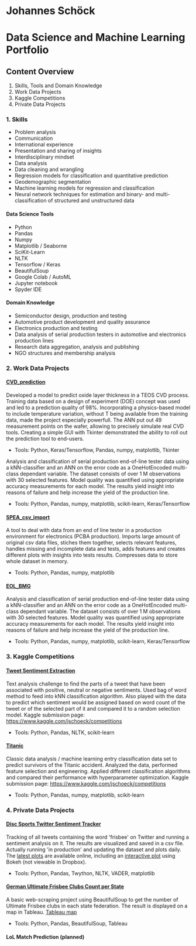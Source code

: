 # Johannes Schöck
# Data Science and Machine Learning Portfolio
## Content Overview
1. Skills, Tools and Domain Knowledge
2. Work Data Projects
3. Kaggle Competitions
4. Private Data Projects

### 1. Skills
- Problem analysis
- Communication
- International experience
- Presentation and sharing of insights
- Interdisciplinary mindset
- Data analysis
- Data cleaning and wrangling
- Regression models for classification and quantitative prediction
- Geodemographic segmentation
- Machine learning models for regression and classification
- Neural network techniques for estimation and binary- and multi-classification of structured and unstructured data

#### Data Science Tools
- Python
- Pandas
- Numpy
- Matplotlib / Seaborne
- SciKit-Learn
- NLTK
- Tensorflow / Keras
- BeautifulSoup
- Google Colab / AutoML
- Jupyter notebook
- Spyder IDE

#### Domain Knowledge
- Semiconductor design, production and testing
- Automotive product development and quality assurance
- Electronics production and testing
- Data analysis of serial production testers in automotive and electronics production lines
- Research data aggregation, analysis and publishing
- NGO structures and membership analysis

### 2. Work Data Projects
#### [CVD_prediction](https://github.com/JSchoeck/portfolio/tree/master/CVD_prediction)
Developed a model to predict oxide layer thickness in a TEOS CVD process. Training data based on a design of experiment (DOE) concept was used and led to a prediction quality of 98%. Incorporating a physics-based model to include temperature variation, without T being available from the training data, made the project especially powerfull. The ANN put out 49 measurement points on the wafer, allowing to precisely simulate real CVD tools.
Creating a simple GUI with Tkinter demonstrated the ability to roll out the prediction tool to end-users.
- Tools: Python, Keras/Tensorflow, Pandas, numpy, matplotlib, Tkinter

Analysis and classification of serial production end-of-line tester data using a kNN-classifier and an ANN on the error code as a OneHotEncoded multi-class dependant variable. The dataset consists of over 1 M observations with 30 selected features. Model quality was quantified using appropriate accuracy measurements for each model.
The results yield insight into reasons of failure and help increase the yield of the production line.
- Tools: Python, Pandas, numpy, matplotlib, scikit-learn, Keras/Tensorflow

#### [SPEA_csv_import](https://github.com/JSchoeck/portfolio/tree/master/SPEA_csv_import)
A tool to deal with data from an end of line tester in a production environment for electronics (PCBA production). Imports large amount of original csv data files, stiches them together, selects relevant features, handles missing and incomplete data and tests, adds features and creates different plots with insights into tests results. Compresses data to store whole dataset in memory.
- Tools: Python, Pandas, numpy, matplotlib

#### [EOL_BMG](https://github.com/JSchoeck/portfolio/tree/master/EOL_BMG)
Analysis and classification of serial production end-of-line tester data using a kNN-classifier and an ANN on the error code as a OneHotEncoded multi-class dependant variable. The dataset consists of over 1 M observations with 30 selected features. Model quality was quantified using appropriate accuracy measurements for each model.
The results yield insight into reasons of failure and help increase the yield of the production line.
- Tools: Python, Pandas, numpy, matplotlib, scikit-learn, Keras/Tensorflow


### 3. Kaggle Competitions
#### [Tweet Sentiment Extraction](https://github.com/JSchoeck/portfolio/tree/master/Kaggle/Tweet%20Sentiment%20Extraction)
Text analysis challenge to find the parts of a tweet that have been associated with positive, neutral or negative sentiments. Used bag of word method to feed into kNN classification algorithm. Also played with the data to predict which sentiment would be assigned based on word count of the tweet or of the selected part of it and compared it to a random selection model.
Kaggle submission page: https://www.kaggle.com/jschoeck/competitions
- Tools: Python, Pandas, NLTK, scikit-learn

#### [Titanic](https://github.com/JSchoeck/portfolio/tree/master/Kaggle/Titanic)
Classic data analysis / machine learning entry classification data set to predict survivors of the Titanic accident. Analyzed the data, performed feature selection and engineering. Applied different classification algorithms and compared their performance with hyperparameter optimization.
Kaggle submission page: https://www.kaggle.com/jschoeck/competitions
- Tools: Python, Pandas, numpy, matplotlib, scikit-learn

### 4. Private Data Projects
#### [Disc Sports Twitter Sentiment Tracker](https://github.com/JSchoeck/portfolio/tree/master/DiscSports/Disc_Sports_Twitter_Sentiment_Tracker)
Tracking of all tweets containing the word 'frisbee' on Twitter and running a sentiment analysis on it. The results are visualized and saved in a csv file. Actually running 'in production' and updating the dataset and plots daily. The [latest plots](https://www.dropbox.com/sh/dmhv503ni3q0sb0/AABsV2t47-KIwS74RsZ3HRLOa?dl=0) are available online, including an [interactive plot](https://www.dropbox.com/s/m0scddrx0aaxk41/Daily_number_of_%27frisbee%27_tweets_per_sentiment_line_latest.html?dl=0) using Bokeh (not viewable in Dropbox).
- Tools: Python, Pandas, Twython, NLTK, VADER, matplotlib

#### [German Ultimate Frisbee Clubs Count per State](https://github.com/JSchoeck/portfolio/blob/master/DiscSports/German%20Ultimate%20Frisbee%20Clubs%20Count%20per%20State.ipynb)
A basic web-scraping project using BeautifulSoup to get the number of Ultimate Frisbee clubs in each state federation. The result is displayed on a map in Tableau.
[Tableau map](https://public.tableau.com/profile/johannes.sch.ck#!/vizhome/DFV_Vereine_nach_Bundesland/Dashboard1)
- Tools: Python, Pandas, BeautifulSoup, Tableau

#### LoL Match Prediction (planned)
